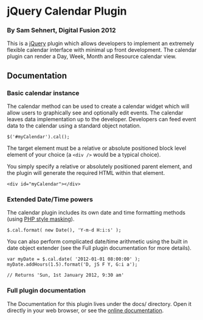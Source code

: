 jQuery Calendar Plugin
======================
### By Sam Sehnert, Digital Fusion 2012

This is a [jQuery](http://jquery.com/) plugin which allows developers to implement an 
extremely flexible calendar interface with minimal up front development. The calendar 
plugin can render a Day, Week, Month and Resource calendar view.

Documentation
-------------
### Basic calendar instance

The calendar method can be used to create a calendar widget which will allow users to graphically see and optionally edit events. The calendar leaves data implementation up to the developer. Developers can feed event data to the calendar using a standard object notation.

	$('#myCalendar').cal();

The target element must be a relative or absolute positioned block level element of your choice (a ```<div />``` would be a typical choice).

You simply specify a relative or absolutely positioned parent element, and the plugin will 
generate the required HTML within that element.

	<div id="myCalendar"></div>

### Extended Date/Time powers

The calendar plugin includes its own date and time formatting methods (using [PHP style masking](http://php.net/manual/en/function.date.php)).

	$.cal.format( new Date(), 'Y-m-d H:i:s' );

You can also perform complicated date/time arithmetic using the built in date object extender (see the Full plugin documentation for more details).

	var myDate = $.cal.date( '2012-01-01 08:00:00' );
	myDate.addHours(1.5).format('D, jS F Y, G:i a');
	
	// Returns 'Sun, 1st January 2012, 9:30 am'

### Full plugin documentation

The Documentation for this plugin lives under the docs/ directory. Open it directly 
in your web browser, or see the [online documentation](http://teamdf.com/jquery-plugins/calendar/).